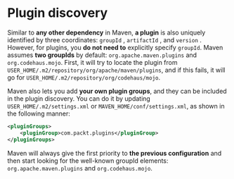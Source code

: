 # Plugin discovery

Similar to **any other dependency** in Maven, **a plugin** is also uniquely identified by three coordinates: `groupId` , `artifactId` , and `version` . However, for plugins, you **do not need to** explicitly specify `groupId`. Maven assumes **two groupIds** by default: `org.apache.maven.plugins` and `org.codehaus.mojo`. First, it will try to locate the plugin from `USER_HOME/.m2/repository/org/apache/maven/plugins`, and if this fails, it will go for `USER_HOME/.m2/repository/org/codehaus/mojo`.

Maven also lets you add **your own plugin groups**, and they can be included in the plugin discovery. You can do it by updating `USER_HOME/.m2/settings.xml` or `MAVEN_HOME/conf/settings.xml`, as shown in the following manner:

```xml
<pluginGroups>
    <pluginGroup>com.packt.plugins</pluginGroup>
</pluginGroups>
```

Maven will always give the first priority to **the previous configuration** and then start looking for the well-known groupId elements: `org.apache.maven.plugins` and
`org.codehaus.mojo`.









